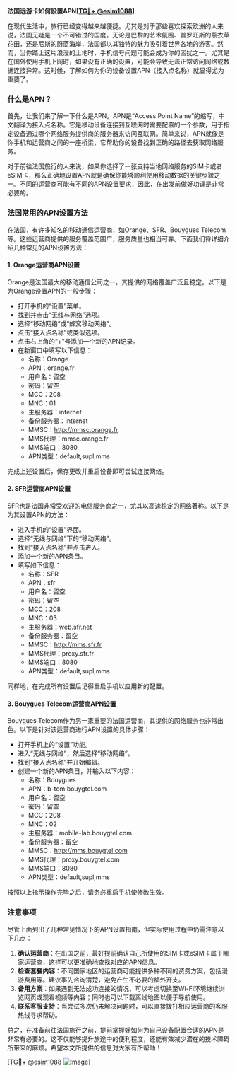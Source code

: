 **法国远游卡如何設置APN[[TG💪+ @esim1088](https://t.me/s/esim1088)]**

在现代生活中，旅行已经变得越来越便捷。尤其是对于那些喜欢探索欧洲的人来说，法国无疑是一个不可错过的国度。无论是巴黎的艺术氛围、普罗旺斯的薰衣草花田，还是尼斯的蔚蓝海岸，法国都以其独特的魅力吸引着世界各地的游客。然而，当你踏上这片浪漫的土地时，手机信号问题可能会成为你的困扰之一。尤其是在国外使用手机上网时，如果没有正确的设置，可能会导致无法正常访问网络或数据连接异常。这时候，了解如何为你的设备设置APN（接入点名称）就显得尤为重要了。

### 什么是APN？

首先，让我们来了解一下什么是APN。APN是“Access Point Name”的缩写，中文翻译为接入点名称。它是移动设备连接到互联网时需要配置的一个参数，用于指定设备通过哪个网络服务提供商的服务器来访问互联网。简单来说，APN就像是你手机和运营商之间的一座桥梁，它帮助你的设备找到正确的路径去获取网络服务。

对于前往法国旅行的人来说，如果你选择了一张支持当地网络服务的SIM卡或者eSIM卡，那么正确地设置APN就是确保你能够顺利使用移动数据的关键步骤之一。不同的运营商可能有不同的APN设置要求，因此，在出发前做好功课是非常必要的。

### 法国常用的APN设置方法

在法国，有许多知名的移动通信运营商，如Orange、SFR、Bouygues Telecom等。这些运营商提供的服务覆盖范围广，服务质量也相当可靠。下面我们将详细介绍几种常见的APN设置方法：

#### 1. Orange运营商APN设置

Orange是法国最大的移动通信公司之一，其提供的网络覆盖广泛且稳定。以下是为Orange设置APN的一般步骤：

- 打开手机的“设置”菜单。
- 找到并点击“无线与网络”选项。
- 选择“移动网络”或“蜂窝移动网络”。
- 点击“接入点名称”或类似选项。
- 点击右上角的“+”号添加一个新的APN记录。
- 在新窗口中填写以下信息：
  - 名称：Orange
  - APN：orange.fr
  - 用户名：留空
  - 密码：留空
  - MCC：208
  - MNC：01
  - 主服务器：internet
  - 备份服务器：internet
  - MMSC：http://mmsc.orange.fr
  - MMS代理：mmsc.orange.fr
  - MMS端口：8080
  - APN类型：default,supl,mms

完成上述设置后，保存更改并重启设备即可尝试连接网络。

#### 2. SFR运营商APN设置

SFR也是法国非常受欢迎的电信服务商之一，尤其以高速稳定的网络著称。以下是为其设置APN的方法：

- 进入手机的“设置”界面。
- 选择“无线与网络”下的“移动网络”。
- 找到“接入点名称”并点击进入。
- 添加一个新的APN条目。
- 填写如下信息：
  - 名称：SFR
  - APN：sfr
  - 用户名：留空
  - 密码：留空
  - MCC：208
  - MNC：03
  - 主服务器：web.sfr.net
  - 备份服务器：留空
  - MMSC：http://mms.sfr.fr
  - MMS代理：proxy.sfr.fr
  - MMS端口：8080
  - APN类型：default,supl,mms

同样地，在完成所有设置后记得重启手机以应用新的配置。

#### 3. Bouygues Telecom运营商APN设置

Bouygues Telecom作为另一家重要的法国运营商，其提供的网络服务也非常出色。以下是针对该运营商进行APN设置的具体步骤：

- 打开手机上的“设置”功能。
- 进入“无线与网络”，然后选择“移动网络”。
- 找到“接入点名称”并开始编辑。
- 创建一个新的APN条目，并输入以下内容：
  - 名称：Bouygues
  - APN：b-tom.bouygtel.com
  - 用户名：留空
  - 密码：留空
  - MCC：208
  - MNC：02
  - 主服务器：mobile-lab.bouygtel.com
  - 备份服务器：留空
  - MMSC：http://mms.bouygtel.com
  - MMS代理：proxy.bouygtel.com
  - MMS端口：8080
  - APN类型：default,supl,mms

按照以上指示操作完毕之后，请务必重启手机使修改生效。

### 注意事项

尽管上面列出了几种常见情况下的APN设置指南，但实际使用过程中仍需注意以下几点：

1. **确认运营商**：在出国之前，最好提前确认自己所使用的SIM卡或eSIM卡属于哪家运营商，这样可以更准确地查找对应的APN信息。
2. **检查套餐内容**：不同国家地区的运营商可能提供多种不同的资费方案，包括漫游费用等。建议事先咨询清楚，避免产生不必要的额外开支。
3. **备用方案**：如果遇到无法成功连接的情况，可以考虑切换至Wi-Fi环境继续浏览网页或观看视频等内容；同时也可以下载离线地图以便于导航使用。
4. **联系客服支持**：当尝试多次仍未解决问题时，可以直接拨打相应运营商的客服热线寻求帮助。

总之，在准备前往法国旅行之前，提前掌握好如何为自己设备配置合适的APN是非常有必要的。这不仅能够提升旅途中的便利程度，还能有效减少潜在的技术障碍所带来的麻烦。希望本文所提供的信息对大家有所帮助！

[[TG💪+ @esim1088](https://t.me/s/esim1088) ![Image](https://i.postimg.cc/4NQfJmqS/Snipaste-2025-05-13-00-14-12.png)]